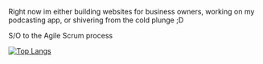 Right now im either building websites for business owners, working on my podcasting app, or shivering from the cold plunge ;D

S/O to the Agile Scrum process <br>

[![Top Langs](https://github-readme-stats.vercel.app/api/top-langs/?username=davidborucki&theme=radical&layout=compact)](https://github.com/anuraghazra/github-readme-stats)
